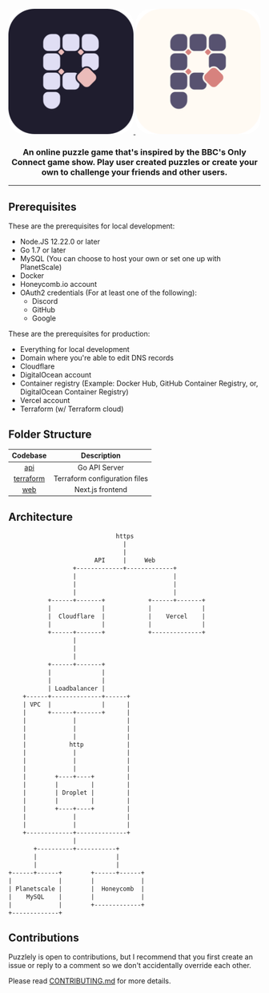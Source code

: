 <a href="https://www.puzzlely.io?utm_source=Github&utm_medium=social">
 <p align="center" >
  <img height=250 style="border-radius: 30px;" src="https://raw.githubusercontent.com/RagOfJoes/puzzlely/development/web/public/dark/android-chrome-512x512.png" />
  <img height=250 style="border-radius: 30px;" src="https://raw.githubusercontent.com/RagOfJoes/puzzlely/development/web/public/light/android-chrome-512x512.png" />
  </p>
</a>
<h3 align="center">
  <strong>An online puzzle game that's inspired by the BBC's Only Connect game show. Play user created puzzles or create your own to challenge your friends and other users.</strong>
</h3>

---

## Prerequisites

These are the prerequisites for local development:

- Node.JS 12.22.0 or later
- Go 1.7 or later
- MySQL (You can choose to host your own or set one up with PlanetScale)
- Docker
- Honeycomb.io account
- OAuth2 credentials (For at least one of the following):
  - Discord
  - GitHub
  - Google

These are the prerequisites for production:

- Everything for local development
- Domain where you're able to edit DNS records
- Cloudflare
- DigitalOcean account
- Container registry (Example: Docker Hub, GitHub Container Registry, or, DigitalOcean Container Registry)
- Vercel account
- Terraform (w/ Terraform cloud)

## Folder Structure

|        Codebase         |           Description           |
| :---------------------: | :-----------------------------: |
| [api](api)              |           Go API Server         |
| [terraform](terraform)  |  Terraform configuration files  |
| [web](web)              |          Next.js frontend       |

## Architecture

```
                              https
                                |
                                |
                        API     |     Web
                  +-------------+-------------+
                  |                           |
                  |                           |
                  |                           |
           +------+-------+            +------+-------+
           |              |            |              |
           |  Cloudflare  |            |    Vercel    |
           |              |            |              |
           +------+-------+            +--------------+
                  |
                  |
                  |
           +------+-------+
           |              |
           |              |
           | Loadbalancer |
    +------+--------------+------+
    | VPC  |              |      |
    |      +------+-------+      |
    |             |              |
    |             |              |
    |             |              |
    |            http            |
    |             |              |
    |             |              |
    |             |              |
    |        +----+----+         |
    |        |         |         |
    |        | Droplet |         |
    |        |         |         |
    |        +----+----+         |
    |             |              |
    |             |              |
    +-------------+--------------+
                  |
       +----------+-----------+
       |                      |
       |                      |
+------+------+        +------+------+
|             |        |             |
| Planetscale |        |  Honeycomb  |
|    MySQL    |        |             |
|             |        +-------------+
+-------------+
```

## Contributions

Puzzlely is open to contributions, but I recommend that you first create an issue or reply to a comment so we don't accidentally override each other.

Please read [CONTRIBUTING.md](CONTRIBUTING.md) for more details.
